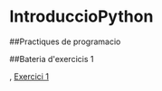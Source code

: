 # IntroduccioPython

##Practiques de programacio 

##Bateria d'exercicis 1

 , [Exercici 1](bateria1.py)


